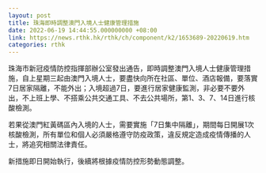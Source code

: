 ```yaml
---
layout: post
title: 珠海即時調整澳門入境人士健康管理措施
date: 2022-06-19 14:44:55.000000000 +08:00
link: https://news.rthk.hk/rthk/ch/component/k2/1653689-20220619.htm
categories: rthk
---
```


珠海市新冠疫情防控指揮部辦公室發出通告，即時調整澳門入境人士健康管理措施，自上星期三起由澳門入境人士，要盡快向所在社區、單位、酒店報備，要落實7日居家隔離，不能外出；入境超過7日，要進行居家健康監測，非必要不要外出，不上班上學、不搭乘公共交通工具、不去公共場所，第1、3、7、14日進行核酸檢測。

若果從澳門紅黃碼區內入境的人士，需要實施「7日集中隔離」，期間每日開展1次核酸檢測，所有單位和個人必須嚴格遵守防疫政策，違反規定造成疫情傳播的人士，將追究相關法律責任。 

新措施即日開始執行，後續將根據疫情防控形勢動態調整。
